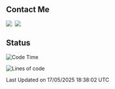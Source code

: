 ## Contact Me
<a href="https://instagram.com/_hongrok"><img src="https://img.shields.io/badge/Instagram-E4405F?style=for-the-badge&logo=Instagram&logoColor=white"/></a>&nbsp;
<img src="https://img.shields.io/badge/HongRok @hlog2e-5865F2?style=for-the-badge&logo=Discord&logoColor=white"/>&nbsp;

## Status

<!--START_SECTION:waka-->
![Code Time](http://img.shields.io/badge/Code%20Time-878%20hrs%2018%20mins-blue)

![Lines of code](https://img.shields.io/badge/From%20Hello%20World%20I%27ve%20Written-655.9%20thousand%20lines%20of%20code-blue)


 Last Updated on 17/05/2025 18:38:02 UTC
<!--END_SECTION:waka-->
